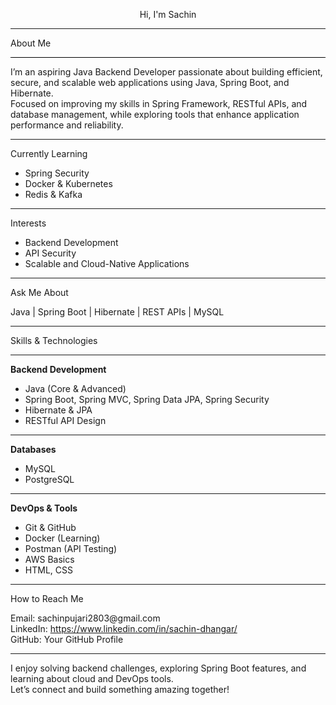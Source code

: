 <p align="center">Hi, I'm Sachin</p>
<hr>
<p>About Me</p>
<hr style="border: 0; height: 0.5px; background-color: #000;">
<p>I’m an aspiring Java Backend Developer passionate about building efficient, secure, and scalable web applications using Java, Spring Boot, and Hibernate.<br>
Focused on improving my skills in Spring Framework, RESTful APIs, and database management, while exploring tools that enhance application performance and reliability.</p>
<hr>
<p>Currently Learning</p>
<ul>
<li>Spring Security</li>
<li>Docker & Kubernetes</li>
<li>Redis & Kafka</li>
</ul>
<hr>
<p>Interests</p>
<ul>
<li>Backend Development</li>
<li>API Security</li>
<li>Scalable and Cloud-Native Applications</li>
</ul>
<hr>
<p>Ask Me About</p>
<p>Java | Spring Boot | Hibernate | REST APIs | MySQL</p>
<hr>
<p>Skills & Technologies</p>
<hr>
<p><b>Backend Development</b></p>
<ul>
<li>Java (Core & Advanced)</li>
<li>Spring Boot, Spring MVC, Spring Data JPA, Spring Security</li>
<li>Hibernate & JPA</li>
<li>RESTful API Design</li>
</ul>
<hr>
<p><b>Databases</b></p>
<ul>
<li>MySQL</li>
<li>PostgreSQL</li>
</ul>
<hr>
<p><b>DevOps & Tools</b></p>
<ul>
<li>Git & GitHub</li>
<li>Docker (Learning)</li>
<li>Postman (API Testing)</li>
<li>AWS Basics</li>
<li>HTML, CSS</li>
</ul>
<hr>
<p>How to Reach Me</p>
<p>Email: sachinpujari2803@gmail.com<br>
LinkedIn: <a href="https://www.linkedin.com/in/sachin-dhangar/">https://www.linkedin.com/in/sachin-dhangar/</a><br>
GitHub: Your GitHub Profile</p>
<hr>
<p>I enjoy solving backend challenges, exploring Spring Boot features, and learning about cloud and DevOps tools.<br>
Let’s connect and build something amazing together!</p>
